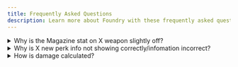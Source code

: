 ```yaml
---
title: Frequently Asked Questions
description: Learn more about Foundry with these frequently asked questions
---
```


<details>
  <summary>Why is the Magazine stat on X weapon slightly off?</summary>
  
  The Magazine stat we get from Bungie's API has a documented history of being inaccurate to what's in game. We do our best to account for these discrepancies, but expect the numbers to occasionally be a bit off.
  
</details>

<details>
  <summary>Why is X new perk info not showing correctly/infomation incorrect?</summary>

Whenever a new perk is added, it takes time for us to properly implement it. Some perks are easier than others, but they all require some amount of time to be added. In addition, some time may be required to test the perk to get accurate values as well. We appreciate your patience!

If an older perk is having issues please feel free to look in the support channel in our discord, and if needed, open a new thread.

</details>

<details>
  <summary>How is damage calculated?</summary>

The short answer is that we use formulas and base values from Mossy (Discord: mossy.max // Reddit: u/LegoWitch)

They wrote a [reddit write-up](https://www.reddit.com/r/DestinyTheGame/comments/umnoex/exhaustive_breakdown_of_every_outgoing_damage/) where they answer a lot of questions pertaining to damage with topics ranging from comparing damage across different activites to how damage scales due the rank of the enenmy being hit.

A direct link to their spreadsheet can be [found here](https://docs.google.com/spreadsheets/d/1b57Hb8m1L3daFfUckQQqvvN6VOpD03KEssvQLMFpC5I/edit#gid=1386975095) if you prefer that medium.

In time we would like to have this information more readily available within our docs, but for now, we can only point you towards those links.

</details>
